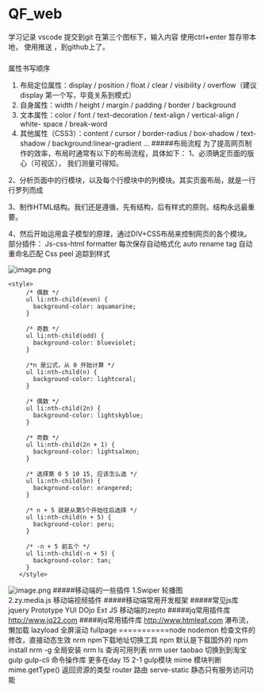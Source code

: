 # QF_web
学习记录
vscode 提交到git  在第三个图标下，输入内容 使用ctrl+enter 暂存带本地， 使用推送 ，到github上了。
#####
属性书写顺序
1. 布局定位属性：display / position / float / clear / visibility / overflow（建议 display 第一个写，毕竟关系到模式）
2. 自身属性：width / height / margin / padding / border / background
3. 文本属性：color / font / text-decoration / text-align / vertical-align / white- space / break-word
4. 其他属性（CSS3）：content / cursor / border-radius / box-shadow / text-shadow / background:linear-gradient …
#####布局流程
为了提高网页制作的效率，布局时通常有以下的布局流程，具体如下：
1、必须确定页面的版心（可视区）， 我们测量可得知。

2、分析页面中的行模块，以及每个行模块中的列模块。其实页面布局，就是一行行罗列而成

3、制作HTML结构。我们还是遵循，先有结构，后有样式的原则。结构永远最重要。

4、然后开始运用盒子模型的原理，通过DIV+CSS布局来控制网页的各个模块。
部分插件：
Js-css-html formatter 每次保存自动格式化
auto rename tag  自动重命名匹配
Css peel 追踪到样式

![image.png](https://upload-images.jianshu.io/upload_images/4908477-cb2f1ad5751a862e.png?imageMogr2/auto-orient/strip%7CimageView2/2/w/1240)
```
<style>
     /* 偶数 */
     ul li:nth-child(even) {
       background-color: aquamarine;
     }
   
     /* 奇数 */
     ul li:nth-child(odd) {
       background-color: blueviolet;
     }
   
     /*n 是公式，从 0 开始计算 */
     ul li:nth-child(n) {
       background-color: lightcoral;
     }
   
     /* 偶数 */
     ul li:nth-child(2n) {
       background-color: lightskyblue;
     }
   
     /* 奇数 */
     ul li:nth-child(2n + 1) {
       background-color: lightsalmon;
     }
   
     /* 选择第 0 5 10 15, 应该怎么选 */
     ul li:nth-child(5n) {
       background-color: orangered;
     }
   
     /* n + 5 就是从第5个开始往后选择 */
     ul li:nth-child(n + 5) {
       background-color: peru;
     }
   
     /* -n + 5 前五个 */
     ul li:nth-child(-n + 5) {
       background-color: tan;
     }
   </style>
   ```
   ![image.png](https://upload-images.jianshu.io/upload_images/4908477-414ce14dab605613.png?imageMogr2/auto-orient/strip%7CimageView2/2/w/1240)
#####移动端的一些插件
1.Swiper 轮播图  
2.zy.media.js 移动端视频插件
#####移动端常用开发框架
#####常见js库
jquery
Prototype
YUI
DOjo
Ext JS
移动端的zepto
#####jq常用插件库  http://www.jq22.com
#####jq常用插件库  http://www.htmleaf.com
瀑布流，懒加载 lazyload  全屏滚动 fullpage
===========node
nodemon  检查文件的修改，直接动态生效
nrm npm下载地址切换工具 npm 默认是下载国外的 npm install nrm -g 全局安装
nrm ls  查询可用列表
nrm user taobao  切换到到淘宝
gulp     gulp-cli 命令操作库 更多在day 15 2-1 gulp模块
mime  模块判断 mime.getType() 返回资源的类型
router 路由
serve-static 静态只有服务访问功能
<!-- 感觉nodejs就是前后端没分离啊 -->

